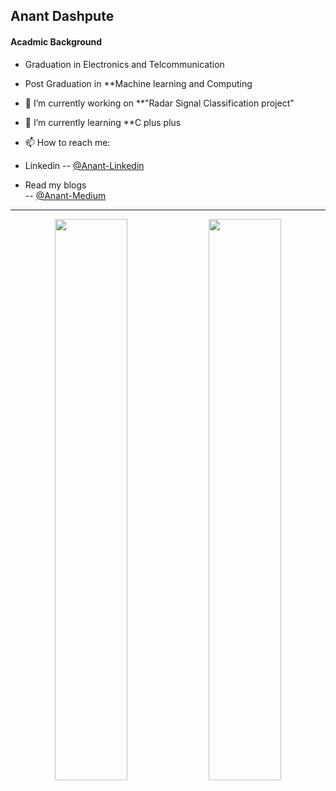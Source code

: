 
Anant Dashpute
------------------------------------------------------------------------------------------------------------------------------

#### Acadmic Background
- Graduation in Electronics and Telcommunication 
- Post Graduation in **Machine learning and Computing

- 🔭 I’m currently working on **"Radar Signal Classification project"                                           
            
- 🌱 I’m currently learning   **C plus plus
            

- 📫 How to reach me: 
- Linkedin
           -- [@Anant-Linkedin](https://www.linkedin.com/in/anant--dashpute/) 
- Read my blogs           
           -- [@Anant-Medium](https://medium.com/@anantdashpute)
           
          
------------------------------------------------------------------------------------------------------------------------------

<p align="center">
  <img width="48%" src="https://github-readme-stats.vercel.app/api?username=DASHANANT&show_icons=true&theme=tokyonight" />
  <img width="48%" src="https://github-readme-streak-stats.herokuapp.com/?user=DASHANANT&theme=tokyonight" />
</p>

